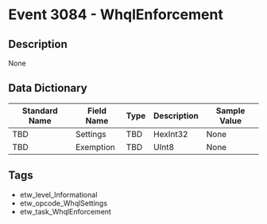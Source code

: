 # Event 3084 - WhqlEnforcement

## Description
None

## Data Dictionary
|Standard Name|Field Name|Type|Description|Sample Value|
|---|---|---|---|---|
|TBD|Settings|TBD|HexInt32|None|None|
|TBD|Exemption|TBD|UInt8|None|None|

## Tags
* etw_level_Informational
* etw_opcode_WhqlSettings
* etw_task_WhqlEnforcement